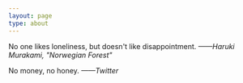 ```yaml
---
layout: page
type: about
---
```






No one likes loneliness, but doesn't like disappointment.    *——Haruki Murakami, "Norwegian Forest"*

No money, no honey.      *——Twitter* 
